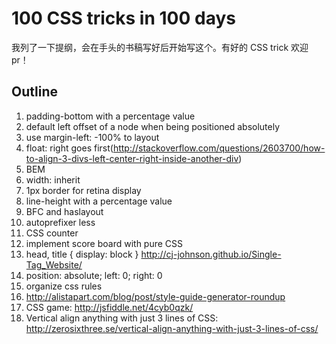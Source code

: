 # 100 CSS tricks in 100 days

我列了一下提纲，会在手头的书稿写好后开始写这个。有好的 CSS trick 欢迎 pr！

## Outline
1. padding-bottom with a percentage value
2. default left offset of a node when being positioned absolutely
3. use margin-left: -100% to layout
4. float: right goes first(http://stackoverflow.com/questions/2603700/how-to-align-3-divs-left-center-right-inside-another-div)
5. BEM
6. width: inherit
7. 1px border for retina display
8. line-height with a percentage value
9. BFC and haslayout
10. autoprefixer less
11. CSS counter
12. implement score board with pure CSS
13. head, title { display: block } http://cj-johnson.github.io/Single-Tag_Website/
14. position: absolute; left: 0; right: 0
15. organize css rules
16. http://alistapart.com/blog/post/style-guide-generator-roundup
17. CSS game: http://jsfiddle.net/4cyb0qzk/
18. Vertical align anything with just 3 lines of CSS: http://zerosixthree.se/vertical-align-anything-with-just-3-lines-of-css/
